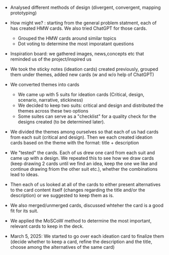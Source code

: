 



* Analysed different methods of design (divergent, convergent, mapping prototyping)

* How might we? : starting from the general problem statment, each of has created HMW cards. We also tried ChatGPT for those cards.

  * Grouped the HMW cards around similar topics
  * Dot voting to determine the most imporatant questions

* Inspiration board: we gathered images, news,concepts etc that reminded us of the project/inspired us

* We took the sticky notes (ideation cards) created previously, grouped them under themes, added new cards (w and w/o help of ChatGPT)

* We converted themes into cards

  * We came up with 5 suits for ideation cards (Critical, design, scenario, narrative, stickiness)
  * We decided to keep two suits: critical and design and distributed the themes across these two options 
  * Some suites can serve as a "checklist" for a quality check for the designs created (to be determined later).

* We divided the themes among ourselves so that each of us had cards from each suit (critical and design). Then we each created ideation cards based on the theme with the format: title + description

* We "tested" the cards. Each of us drew one card from each suit and came up with a design. We repeated this to see how we draw cards (keep drawing 2 cards until we find an idea, keep the one we like and continue drawing friom the other suit etc.), whether the combinations lead to ideas.

* Then each of us looked at all of the cards to either present alternatives to the card content itself (changes regarding the title and/or the description) or we suggested to keep them as is.

* We also merged/unmerged cards, discussed whteher the card is a good fit for its suit.

* We applied the MoSCoW method to determine the most important, relevant cards to keep in the deck.

* March 5, 2025: We started to go over each ideation card to finalize them (decide whether to keep a card, refine the description and the title, choose among the alternatives of the same card)

  

